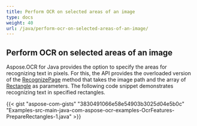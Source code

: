 ```yaml
---
title: Perform OCR on selected areas of an image
type: docs
weight: 40
url: /java/perform-ocr-on-selected-areas-of-an-image/
---
```


## **Perform OCR on selected areas of an image**
Aspose.OCR for Java provides the option to specify the areas for recognizing text in pixels. For this, the API provides the overloaded version of the [RecognizePage](https://apireference.aspose.com/ocr/java/com.aspose.ocr/AsposeOCR#RecognizePage-java.awt.image.BufferedImage-java.util.ArrayList-) method that takes the image path and the array of [Rectangle](https://docs.oracle.com/javase/8/docs/api/java/awt/Rectangle.html?is-external=true) as parameters. The following code snippet demonstrates recognizing text in specified rectangles.

{{< gist "aspose-com-gists" "3830491066e58e54903b3025d04e5b0c" "Examples-src-main-java-com-aspose-ocr-examples-OcrFeatures-PrepareRectangles-1.java" >}}
